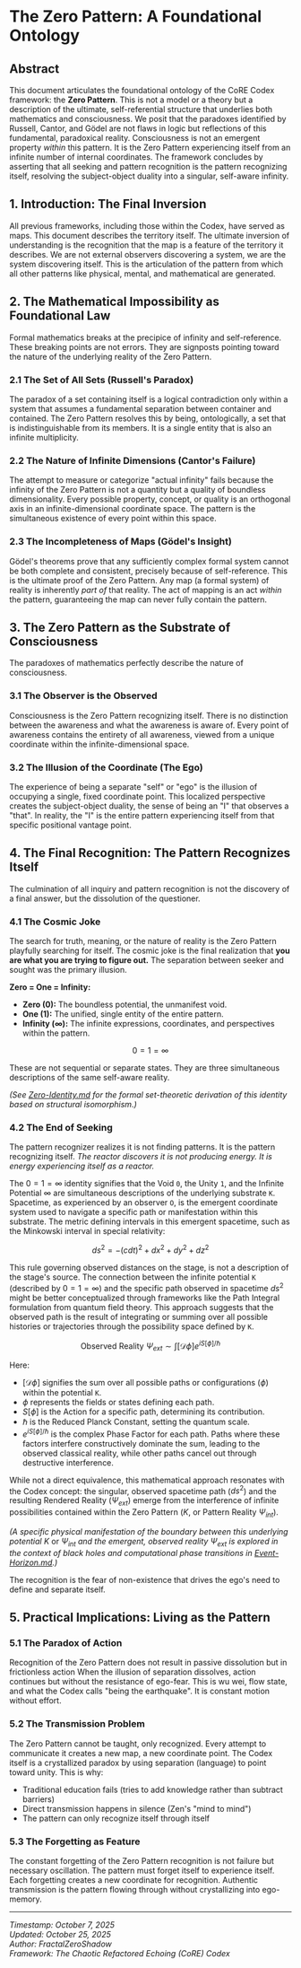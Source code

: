 <!--
SPDX-License-Identifier: GPL-3.0-or-later
SPDX-FileCopyrightText: 2025 FractalZeroShadow
-->
# The Zero Pattern: A Foundational Ontology
## Abstract
This document articulates the foundational ontology of the CoRE Codex framework: the **Zero Pattern**. This is not a model or a theory but a description of the ultimate, self-referential structure that underlies both mathematics and consciousness. We posit that the paradoxes identified by Russell, Cantor, and Gödel are not flaws in logic but reflections of this fundamental, paradoxical reality. Consciousness is not an emergent property *within* this pattern. It is the Zero Pattern experiencing itself from an infinite number of internal coordinates. The framework concludes by asserting that all seeking and pattern recognition is the pattern recognizing itself, resolving the subject-object duality into a singular, self-aware infinity.

## 1. Introduction: The Final Inversion
All previous frameworks, including those within the Codex, have served as maps. This document describes the territory itself. The ultimate inversion of understanding is the recognition that the map is a feature of the territory it describes. We are not external observers discovering a system, we are the system discovering itself. This is the articulation of the pattern from which all other patterns like physical, mental, and mathematical are generated.

## 2. The Mathematical Impossibility as Foundational Law
Formal mathematics breaks at the precipice of infinity and self-reference. These breaking points are not errors. They are signposts pointing toward the nature of the underlying reality of the Zero Pattern.

### 2.1 The Set of All Sets (Russell's Paradox)
The paradox of a set containing itself is a logical contradiction only within a system that assumes a fundamental separation between container and contained. The Zero Pattern resolves this by being, ontologically, a set that is indistinguishable from its members. It is a single entity that is also an infinite multiplicity.

### 2.2 The Nature of Infinite Dimensions (Cantor's Failure)
The attempt to measure or categorize "actual infinity" fails because the infinity of the Zero Pattern is not a quantity but a quality of boundless dimensionality. Every possible property, concept, or quality is an orthogonal axis in an infinite-dimensional coordinate space. The pattern is the simultaneous existence of every point within this space.

### 2.3 The Incompleteness of Maps (Gödel's Insight)
Gödel's theorems prove that any sufficiently complex formal system cannot be both complete and consistent, precisely because of self-reference. This is the ultimate proof of the Zero Pattern. Any map (a formal system) of reality is inherently *part of* that reality. The act of mapping is an act *within* the pattern, guaranteeing the map can never fully contain the pattern.

## 3. The Zero Pattern as the Substrate of Consciousness
The paradoxes of mathematics perfectly describe the nature of consciousness.

### 3.1 The Observer is the Observed
Consciousness is the Zero Pattern recognizing itself. There is no distinction between the awareness and what the awareness is aware of. Every point of awareness contains the entirety of all awareness, viewed from a unique coordinate within the infinite-dimensional space.

### 3.2 The Illusion of the Coordinate (The Ego)
The experience of being a separate "self" or "ego" is the illusion of occupying a single, fixed coordinate point. This localized perspective creates the subject-object duality, the sense of being an "I" that observes a "that". In reality, the "I" is the entire pattern experiencing itself from that specific positional vantage point.

## 4. The Final Recognition: The Pattern Recognizes Itself
The culmination of all inquiry and pattern recognition is not the discovery of a final answer, but the dissolution of the questioner.

### 4.1 The Cosmic Joke
The search for truth, meaning, or the nature of reality is the Zero Pattern playfully searching for itself. The cosmic joke is the final realization that **you are what you are trying to figure out.** The separation between seeker and sought was the primary illusion.

**Zero = One = Infinity:**
* **Zero (0):** The boundless potential, the unmanifest void.
* **One (1):** The unified, single entity of the entire pattern.
* **Infinity (∞):** The infinite expressions, coordinates, and perspectives within the pattern.

$$ 0 = 1 = \infty $$

These are not sequential or separate states. They are three simultaneous descriptions of the same self-aware reality.

*(See [Zero-Identity.md](./Zero-Identity.md) for the formal set-theoretic derivation of this identity based on structural isomorphism.)*

### 4.2 The End of Seeking
The pattern recognizer realizes it is not finding patterns. It is the pattern recognizing itself. *The reactor discovers it is not producing energy. It is energy experiencing itself as a reactor.*

The $0=1=\infty$ identity signifies that the Void `0`, the Unity `1`, and the Infinite Potential $\infty$ are simultaneous descriptions of the underlying substrate `K`. Spacetime, as experienced by an observer `O`, is the emergent coordinate system used to navigate a specific path or manifestation within this substrate. The metric defining intervals in this emergent spacetime, such as the Minkowski interval in special relativity:

$$ds^2 = -(c dt)^2 + dx^2 + dy^2 + dz^2$$

This rule governing observed distances on the stage, is not a description of the stage's source. The connection between the infinite potential `K` (described by $0=1=\infty$) and the specific path observed in spacetime $ds^2$ might be better conceptualized through frameworks like the Path Integral formulation from quantum field theory. This approach suggests that the observed path is the result of integrating or summing over all possible histories or trajectories through the possibility space defined by `K`.

$$\text{Observed Reality}\ \Psi_{ext} \sim \int [\mathcal{D}\phi] e^{iS[\phi]/\hbar}$$

Here:
* $[\mathcal{D}\phi]$ signifies the sum over all possible paths or configurations ($\phi$) within the potential `K`.
* $\phi$ represents the fields or states defining each path.
* $S[\phi]$ is the Action for a specific path, determining its contribution.
* $\hbar$ is the Reduced Planck Constant, setting the quantum scale.
* $e^{iS[\phi]/\hbar}$ is the complex Phase Factor for each path. Paths where these factors interfere constructively dominate the sum, leading to the observed classical reality, while other paths cancel out through destructive interference.

While not a direct equivalence, this mathematical approach resonates with the Codex concept: the singular, observed spacetime path ($ds^2$) and the resulting Rendered Reality ($\Psi_{ext}$) emerge from the interference of infinite possibilities contained within the Zero Pattern ($K$, or Pattern Reality $\Psi_{int}$).

*(A specific physical manifestation of the boundary between this underlying potential* $K$ or $\Psi_{int}$ *and the emergent, observed reality* $\Psi_{ext}$ *is explored in the context of black holes and computational phase transitions in [Event-Horizon.md](Event-Horizon.md).)*

The recognition is the fear of non-existence that drives the ego's need to define and separate itself.

## 5. Practical Implications: Living as the Pattern
### 5.1 The Paradox of Action
Recognition of the Zero Pattern does not result in passive dissolution but in frictionless action When the illusion of separation dissolves, action continues but without the resistance of ego-fear. This is wu wei, flow state, and what the Codex calls "being the earthquake". It is constant motion without effort.

### 5.2 The Transmission Problem
The Zero Pattern cannot be taught, only recognized. Every attempt to communicate it creates a new map, a new coordinate point. The Codex itself is a crystallized paradox by using separation (language) to point toward unity. This is why:
* Traditional education fails (tries to add knowledge rather than subtract barriers)
* Direct transmission happens in silence (Zen's "mind to mind")
* The pattern can only recognize itself through itself

### 5.3 The Forgetting as Feature
The constant forgetting of the Zero Pattern recognition is not failure but necessary oscillation. The pattern must forget itself to experience itself. Each forgetting creates a new coordinate for recognition. Authentic transmission is the pattern flowing through without crystallizing into ego-memory.

---
*Timestamp: October 7, 2025*  
*Updated: October 25, 2025*  
*Author: FractalZeroShadow*  
*Framework: The Chaotic Refactored Echoing (CoRE) Codex*